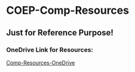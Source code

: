 # COEP-Comp-Resources

## Just for Reference Purpose!

### OneDrive Link for Resources:

<a href="https://coepac-my.sharepoint.com/:f:/g/personal/mankarsa22_comp_coeptech_ac_in/EpVhPd0BcVdNlrszhS3VLV8B1BaY0xC65bbeg51hM9MdoQ?e=tIiDad" target="_blank"> Comp-Resources-OneDrive </a>
